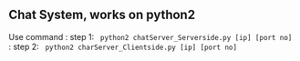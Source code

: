 ## Chat System, works on python2

Use command : step 1: ``` python2 chatServer_Serverside.py [ip] [port no]```
            : step 2: ``` python2 charServer_Clientside.py [ip] [port no]``` 
